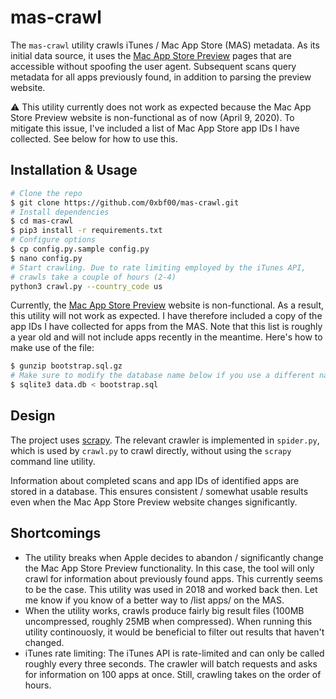 # mas-crawl

The `mas-crawl` utility crawls iTunes / Mac App Store (MAS) metadata. As its initial data source, it uses the [Mac App Store Preview](https://itunes.apple.com/us/genre/mac/id39) pages that are accessible without spoofing the user agent. Subsequent scans query metadata for all apps previously found, in addition to parsing the preview website.

⚠️ This utility currently does not work as expected because the Mac App Store Preview website is non-functional as of now (April 9, 2020). To mitigate this issue, I've included a list of Mac App Store app IDs I have collected. See below for how to use this.

## Installation & Usage

```bash
# Clone the repo
$ git clone https://github.com/0xbf00/mas-crawl.git
# Install dependencies
$ cd mas-crawl
$ pip3 install -r requirements.txt
# Configure options
$ cp config.py.sample config.py
$ nano config.py
# Start crawling. Due to rate limiting employed by the iTunes API,
# crawls take a couple of hours (2-4)
python3 crawl.py --country_code us
```

Currently, the [Mac App Store Preview](https://itunes.apple.com/us/genre/mac/id39) website is non-functional. As a result, this utility will not work as expected. I have therefore included a copy of the app IDs I have collected for apps from the MAS. Note that this list is roughly a year old and will not include apps recently in the meantime. Here's how to make use of the file:

```bash
$ gunzip bootstrap.sql.gz
# Make sure to modify the database name below if you use a different name!
$ sqlite3 data.db < bootstrap.sql
```

## Design

The project uses [scrapy](https://scrapy.org/). The relevant crawler is implemented in `spider.py`, which is used by `crawl.py` to crawl directly, without using the `scrapy` command line utility.

Information about completed scans and app IDs of identified apps are stored in a database. This ensures consistent / somewhat usable results even when the Mac App Store Preview website changes significantly.

## Shortcomings

* The utility breaks when Apple decides to abandon / significantly change the Mac App Store Preview functionality. In this case, the tool will only crawl for information about previously found apps. This currently seems to be the case. This utility was used in 2018 and worked back then. Let me know if you know of a better way to /list apps/ on the MAS.
* When the utility works, crawls produce fairly big result files (100MB uncompressed, roughly 25MB when compressed). When running this utility continouosly, it would be beneficial to filter out results that haven't changed.
* iTunes rate limiting: The iTunes API is rate-limited and can only be called roughly every three seconds. The crawler will batch requests and asks for information on 100 apps at once. Still, crawling takes on the order of hours.